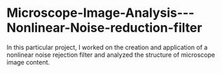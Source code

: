 # Microscope-Image-Analysis---Nonlinear-Noise-reduction-filter
In this particular project, I worked on the creation and application of a nonlinear noise rejection filter and analyzed the structure of microscope image content.
